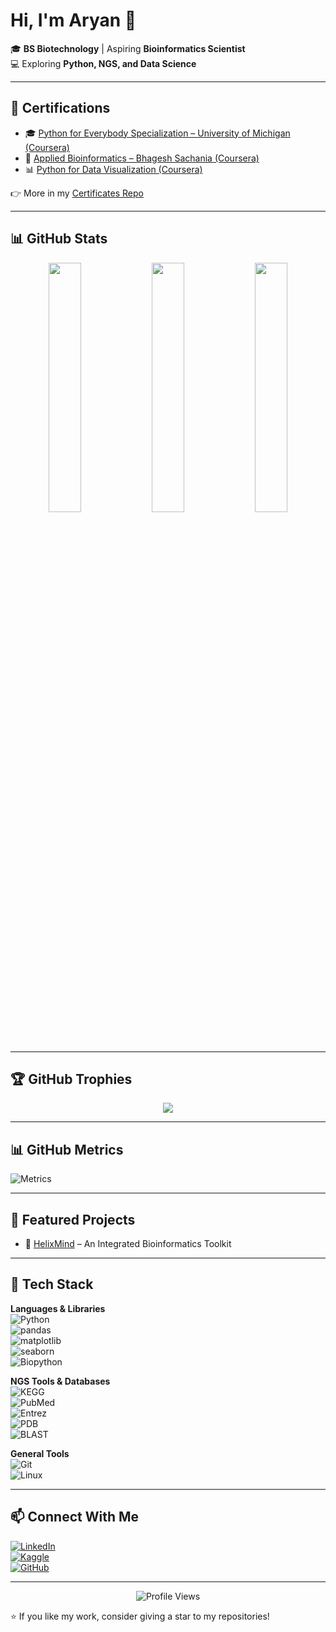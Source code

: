 # Hi, I'm Aryan 👋  

🎓 **BS Biotechnology** | Aspiring **Bioinformatics Scientist**  
💻 Exploring **Python, NGS, and Data Science**  

---

## 📜 Certifications  

- 🎓 [Python for Everybody Specialization – University of Michigan (Coursera)](https://coursera.org/share/4bd669db36fbd9e5c0adba859703d4c4)  
- 🧬 [Applied Bioinformatics – Bhagesh Sachania (Coursera)](https://coursera.org/share/9e0949b39df5b1268ec541e534e67565)  
- 📊 [Python for Data Visualization (Coursera)](https://coursera.org/share/7da1dce4e8d477142c49386817b3666c)  

👉 More in my [Certificates Repo](https://github.com/biostackaryan/certificates-bioinformatics)  

---

## 📊 GitHub Stats  

<p align="center">
  <img src="https://github-readme-stats.vercel.app/api?username=biostackaryan&show_icons=true&theme=tokyonight&hide_border=true" width="32%"/>
  <img src="https://streak-stats.demolab.com?user=biostackaryan&theme=tokyonight&hide_border=true" width="32%"/>
  <img src="https://github-readme-stats.vercel.app/api/top-langs/?username=biostackaryan&theme=tokyonight&hide_border=true&layout=compact" width="32%"/>
</p>  

---

## 🏆 GitHub Trophies  

<p align="center">
  <img src="https://github-profile-trophy.vercel.app/?username=biostackaryan&theme=darkhub&no-frame=true&margin-w=10&margin-h=10&row=1&column=6"/>
</p>

---

## 📊 GitHub Metrics  

![Metrics](https://metrics.lecoq.io/biostackaryan?template=classic&isocalendar=1&languages=1&introduction=1&achievements=1&achievements.threshold=C&achievements.secrets=true&achievements.limit=6&config.timezone=Asia%2FKolkata)

---

## 🚀 Featured Projects  

- 🧬 [HelixMind](https://github.com/biostackaryan/helixmind) – An Integrated Bioinformatics Toolkit  

---

## 🔧 Tech Stack  

**Languages & Libraries**  
![Python](https://img.shields.io/badge/Python-3776AB?style=flat&logo=python&logoColor=white)  
![pandas](https://img.shields.io/badge/pandas-150458?style=flat&logo=pandas&logoColor=white)  
![matplotlib](https://img.shields.io/badge/Matplotlib-00C853?style=flat&logo=plotly&logoColor=white)  
![seaborn](https://img.shields.io/badge/Seaborn-40C4FF?style=flat&logoColor=black)  
![Biopython](https://img.shields.io/badge/Biopython-9C27B0?style=flat&logo=dna&logoColor=white)  

**NGS Tools & Databases**  
![KEGG](https://img.shields.io/badge/KEGG-00ACC1?style=flat&logoColor=white)  
![PubMed](https://img.shields.io/badge/PubMed-2962FF?style=flat&logoColor=white)  
![Entrez](https://img.shields.io/badge/Entrez-00E676?style=flat&logoColor=black)  
![PDB](https://img.shields.io/badge/PDB-FF6D00?style=flat&logoColor=white)  
![BLAST](https://img.shields.io/badge/BLAST-D500F9?style=flat&logoColor=white)  

**General Tools**  
![Git](https://img.shields.io/badge/Git-F4511E?style=flat&logo=git&logoColor=white)  
![Linux](https://img.shields.io/badge/Linux-FFD600?style=flat&logo=linux&logoColor=black)  

---

## 📫 Connect With Me  

[![LinkedIn](https://img.shields.io/badge/LinkedIn-0A66C2?style=flat&logo=linkedin&logoColor=white)](https://www.linkedin.com/in/aryan-dutt-4a0986371)  
[![Kaggle](https://img.shields.io/badge/Kaggle-20BEFF?style=flat&logo=kaggle&logoColor=white)](https://www.kaggle.com/biostackaryan)  
[![GitHub](https://img.shields.io/badge/GitHub-181717?style=flat&logo=github&logoColor=white)](https://github.com/biostackaryan)  

---

<p align="center">
  <img src="https://komarev.com/ghpvc/?username=biostackaryan&color=2E3440&style=flat-square" alt="Profile Views"/>
</p>

⭐ If you like my work, consider giving a star to my repositories!  
